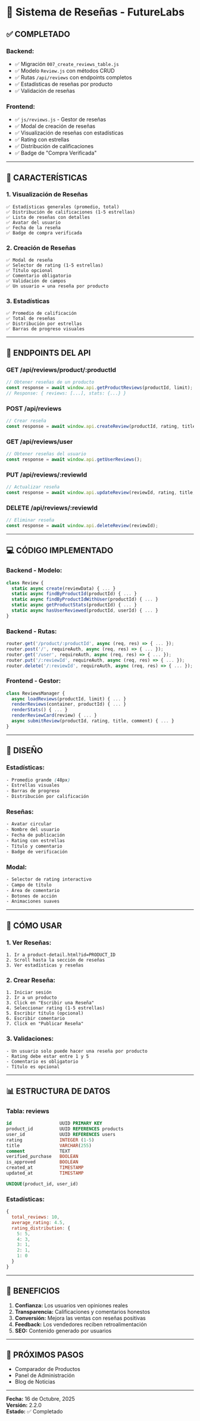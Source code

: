 # 📝 Sistema de Reseñas - FutureLabs

## ✅ **COMPLETADO**

### **Backend:**
- ✅ Migración `007_create_reviews_table.js`
- ✅ Modelo `Review.js` con métodos CRUD
- ✅ Rutas `/api/reviews` con endpoints completos
- ✅ Estadísticas de reseñas por producto
- ✅ Validación de reseñas

### **Frontend:**
- ✅ `js/reviews.js` - Gestor de reseñas
- ✅ Modal de creación de reseñas
- ✅ Visualización de reseñas con estadísticas
- ✅ Rating con estrellas
- ✅ Distribución de calificaciones
- ✅ Badge de "Compra Verificada"

---

## 🎨 **CARACTERÍSTICAS**

### **1. Visualización de Reseñas**
```
✅ Estadísticas generales (promedio, total)
✅ Distribución de calificaciones (1-5 estrellas)
✅ Lista de reseñas con detalles
✅ Avatar del usuario
✅ Fecha de la reseña
✅ Badge de compra verificada
```

### **2. Creación de Reseñas**
```
✅ Modal de reseña
✅ Selector de rating (1-5 estrellas)
✅ Título opcional
✅ Comentario obligatorio
✅ Validación de campos
✅ Un usuario = una reseña por producto
```

### **3. Estadísticas**
```
✅ Promedio de calificación
✅ Total de reseñas
✅ Distribución por estrellas
✅ Barras de progreso visuales
```

---

## 🔧 **ENDPOINTS DEL API**

### **GET /api/reviews/product/:productId**
```javascript
// Obtener reseñas de un producto
const response = await window.api.getProductReviews(productId, limit);
// Response: { reviews: [...], stats: {...} }
```

### **POST /api/reviews**
```javascript
// Crear reseña
const response = await window.api.createReview(productId, rating, title, comment);
```

### **GET /api/reviews/user**
```javascript
// Obtener reseñas del usuario
const response = await window.api.getUserReviews();
```

### **PUT /api/reviews/:reviewId**
```javascript
// Actualizar reseña
const response = await window.api.updateReview(reviewId, rating, title, comment);
```

### **DELETE /api/reviews/:reviewId**
```javascript
// Eliminar reseña
const response = await window.api.deleteReview(reviewId);
```

---

## 💻 **CÓDIGO IMPLEMENTADO**

### **Backend - Modelo:**
```javascript
class Review {
  static async create(reviewData) { ... }
  static async findByProductId(productId) { ... }
  static async findByProductIdWithUser(productId) { ... }
  static async getProductStats(productId) { ... }
  static async hasUserReviewed(productId, userId) { ... }
}
```

### **Backend - Rutas:**
```javascript
router.get('/product/:productId', async (req, res) => { ... });
router.post('/', requireAuth, async (req, res) => { ... });
router.get('/user', requireAuth, async (req, res) => { ... });
router.put('/:reviewId', requireAuth, async (req, res) => { ... });
router.delete('/:reviewId', requireAuth, async (req, res) => { ... });
```

### **Frontend - Gestor:**
```javascript
class ReviewsManager {
  async loadReviews(productId, limit) { ... }
  renderReviews(container, productId) { ... }
  renderStats() { ... }
  renderReviewCard(review) { ... }
  async submitReview(productId, rating, title, comment) { ... }
}
```

---

## 🎨 **DISEÑO**

### **Estadísticas:**
```css
- Promedio grande (48px)
- Estrellas visuales
- Barras de progreso
- Distribución por calificación
```

### **Reseñas:**
```css
- Avatar circular
- Nombre del usuario
- Fecha de publicación
- Rating con estrellas
- Título y comentario
- Badge de verificación
```

### **Modal:**
```css
- Selector de rating interactivo
- Campo de título
- Área de comentario
- Botones de acción
- Animaciones suaves
```

---

## 🧪 **CÓMO USAR**

### **1. Ver Reseñas:**
```
1. Ir a product-detail.html?id=PRODUCT_ID
2. Scroll hasta la sección de reseñas
3. Ver estadísticas y reseñas
```

### **2. Crear Reseña:**
```
1. Iniciar sesión
2. Ir a un producto
3. Click en "Escribir una Reseña"
4. Seleccionar rating (1-5 estrellas)
5. Escribir título (opcional)
6. Escribir comentario
7. Click en "Publicar Reseña"
```

### **3. Validaciones:**
```
- Un usuario solo puede hacer una reseña por producto
- Rating debe estar entre 1 y 5
- Comentario es obligatorio
- Título es opcional
```

---

## 📊 **ESTRUCTURA DE DATOS**

### **Tabla: reviews**
```sql
id                  UUID PRIMARY KEY
product_id          UUID REFERENCES products
user_id             UUID REFERENCES users
rating              INTEGER (1-5)
title               VARCHAR(255)
comment             TEXT
verified_purchase   BOOLEAN
is_approved         BOOLEAN
created_at          TIMESTAMP
updated_at          TIMESTAMP

UNIQUE(product_id, user_id)
```

### **Estadísticas:**
```javascript
{
  total_reviews: 10,
  average_rating: 4.5,
  rating_distribution: {
    5: 5,
    4: 3,
    3: 1,
    2: 1,
    1: 0
  }
}
```

---

## 🎯 **BENEFICIOS**

1. **Confianza:** Los usuarios ven opiniones reales
2. **Transparencia:** Calificaciones y comentarios honestos
3. **Conversión:** Mejora las ventas con reseñas positivas
4. **Feedback:** Los vendedores reciben retroalimentación
5. **SEO:** Contenido generado por usuarios

---

## 🚀 **PRÓXIMOS PASOS**

- Comparador de Productos
- Panel de Administración
- Blog de Noticias

---

**Fecha:** 16 de Octubre, 2025  
**Versión:** 2.2.0  
**Estado:** ✅ Completado





